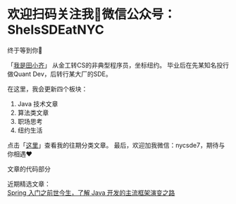 # 欢迎扫码关注我👏微信公众号：SheIsSDEatNYC

终于等到你🎉

「<a href="http://mp.weixin.qq.com/s?__biz=MzU5NzMzNDkxNw==&mid=100000004&idx=1&sn=deba57882f376ecfbd6582273ebc5b3a&chksm=7e544fee4923c6f89e5b16cf15cfb083124f38349a084bc75407f81d20bfdeb6210d3aa2a10d#rd">我是田小齐</a>」
从金工转CS的非典型程序员，坐标纽约。
毕业后在先某知名投行做Quant Dev，后转行某大厂的SDE。

在这里，我会更新四个板块：
1. Java 技术文章
2. 算法类文章
3. 职场思考
4. 纽约生活

点击「<a href="https://mp.weixin.qq.com/mp/homepage?__biz=MzU5NzMzNDkxNw==&hid=1&sn=fe0dcaacac68a695cb314689aca514cc">这里</a>」查看我的往期分类文章。
最后，欢迎加我微信：nycsde7，期待与你相遇️️❤️


文章的代码部分  

近期精选文章：  
<a href="http://mp.weixin.qq.com/s?__biz=MzU5NzMzNDkxNw==&mid=100000157&idx=1&sn=6635b0d42c67782ba8668ae2f8ff4eed&chksm=7e544f774923c6610150595afaa1190c91e85cbabde65de02583870dd54d3c4b312d8b717338#rd">Spring 入门之前世今生，了解 Java 开发的主流框架演变之路</a>




